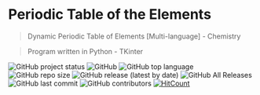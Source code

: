 # Periodic Table of the Elements

> Dynamic Periodic Table of Elements [Multi-language] - Chemistry

> Program written in Python - TKinter

![GitHub project status](https://img.shields.io/badge/status-WIP-yellow)
![GitHub](https://img.shields.io/github/license/mickael-bdias/Periodic-Table-Of-Elements)
![GitHub top language](https://img.shields.io/github/languages/top/mickael-bdias/Periodic-Table-Of-Elements)
![GitHub repo size](https://img.shields.io/github/repo-size/mickael-bdias/Periodic-Table-Of-Elements)
![GitHub release (latest by date)](https://img.shields.io/github/v/release/mickael-bdias/Periodic-Table-Of-Elements)
![GitHub All Releases](https://img.shields.io/github/downloads/mickael-bdias/Periodic-Table-Of-Elements/total)
![GitHub last commit](https://img.shields.io/github/last-commit/mickael-bdias/Periodic-Table-Of-Elements)
![GitHub contributors](https://img.shields.io/github/contributors/mickael-bdias/Periodic-Table-Of-Elements)
[![HitCount](http://hits.dwyl.com/{username}/Periodic-Table-Of-Elements.svg)](http://hits.dwyl.com/{username}/Periodic-Table-Of-Elements)

